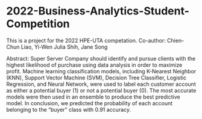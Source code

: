 # 2022-Business-Analytics-Student-Competition

This is a project for the 2022 HPE-UTA competation.
Co-author: Chien-Chun Liao, Yi-Wen Julia Shih, Jane Song

Abstract:
Super Server Company should identify and pursue clients with the highest likelihood of purchase using data analysis in order to maximize profit. 
Machine learning classification models, including K-Nearest Neighbor (KNN), Support Vector Machine (SVM), Decision Tree Classifier, Logistic Regression, and Neural Network, were used to label each customer account as either a potential buyer (1) or not a potential buyer (0). 
The most accurate models were then used in an ensemble to produce the best predictive model. 
In conclusion, we predicted the probability of each account belonging to the “buyer” class with 0.91 accuracy.
